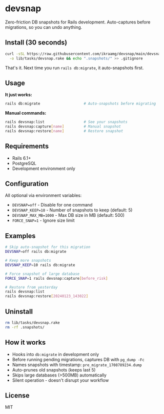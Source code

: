 # devsnap

Zero-friction DB snapshots for Rails development. Auto-captures before migrations, so you can undo anything.

## Install (30 seconds)

```bash
curl -sSL https://raw.githubusercontent.com/ikraamg/devsnap/main/devsnap.rake \
  -o lib/tasks/devsnap.rake && echo ".snapshots/" >> .gitignore
```

That's it. Next time you run `rails db:migrate`, it auto-snapshots first.

## Usage

**It just works:**
```bash
rails db:migrate                    # Auto-snapshots before migrating
```

**Manual commands:**
```bash
rails devsnap:list                  # See your snapshots
rails devsnap:capture[name]         # Manual snapshot
rails devsnap:restore[name]         # Restore snapshot
```

## Requirements

- Rails 6.1+
- PostgreSQL
- Development environment only

## Configuration

All optional via environment variables:

- `DEVSNAP=off` - Disable for one command
- `DEVSNAP_KEEP=10` - Number of snapshots to keep (default: 5)
- `DEVSNAP_MAX_MB=1000` - Max DB size in MB (default: 500)
- `FORCE_SNAP=1` - Ignore size limit

## Examples

```bash
# Skip auto-snapshot for this migration
DEVSNAP=off rails db:migrate

# Keep more snapshots
DEVSNAP_KEEP=10 rails db:migrate

# Force snapshot of large database
FORCE_SNAP=1 rails devsnap:capture[before_risk]

# Restore from yesterday
rails devsnap:list
rails devsnap:restore[20240123_143022]
```

## Uninstall

```bash
rm lib/tasks/devsnap.rake
rm -rf .snapshots/
```

## How it works

- Hooks into `db:migrate` in development only
- Before running pending migrations, captures DB with `pg_dump -Fc`
- Names snapshots with timestamp: `pre_migrate_1708789234.dump`
- Auto-prunes old snapshots (keeps last 5)
- Skips large databases (>500MB) automatically
- Silent operation - doesn't disrupt your workflow

## License

MIT